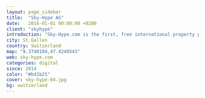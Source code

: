 ```yaml
---
layout: page_sidebar
title:  "Sky-Hype AG"
date:   2016-01-01 00:00:00 +0200
client: "skyhype"
introduction: "Sky-Hype.com is the first, free international property portal with a powerful metasearch engine that already connects you to over 200 million properties and agents around the world."
city: St.Gallen
country: Switzerland
map: "9.3740184,47.4248543"
web: sky-hype.com
categories: digital
since: 2014
color: "#bd1b25"
cover: sky-hype-04.jpg
bg: switzerland
---
```

